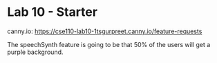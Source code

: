 # Lab 10 - Starter
canny.io: https://cse110-lab10-1tsgurpreet.canny.io/feature-requests

The speechSynth feature is going to be that 50% of the users will get a purple background.